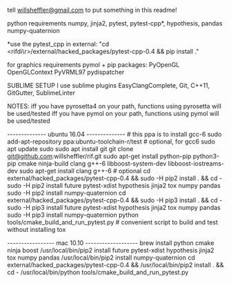 tell willsheffler@gmail.com to put something in this readme!

python requirements
numpy, jinja2, pytest, pytest-cpp*, hypothesis, pandas
numpy-quaternion

*use the pytest\_cpp in external: "cd \<rifdi\r>/external/hacked_packages/pytest-cpp-0.4 && pip install ."

for graphics requirements
pymol + pip packages: PyOpenGL OpenGLContext PyVRML97 pydispatcher

SUBLIME SETUP
I use sublime plugins EasyClangComplete, Git, C++11, GitGutter, SublimeLinter

NOTES:
iff you have pyrosetta4 on your path, functions using pyrosetta will be used/tested
iff you have pymol on your path, functions using pymol will be used/tested

-------------- ubuntu 16.04 --------------
\# this ppa is to install gcc-6
sudo add-apt-repository ppa:ubuntu-toolchain-r/test # optional, for gcc6
sudo apt update
sudo sudo apt install git
git clone git@github.com:willsheffler/rif.git
sudo apt-get install python-pip python3-pip cmake ninja-build clang g++-6 libboost-system-dev libboost-iostreams-dev
sudo apt-get install clang g++-6 # optional
cd external/hacked_packages/pytest-cpp-0.4 && sudo -H pip2 install . && cd -
sudo -H pip2 install future pytest-xdist hypothesis jinja2 tox numpy pandas
sudo -H pip2 install numpy-quaternion
cd external/hacked_packages/pytest-cpp-0.4 && sudo -H pip3 install . && cd -
sudo -H pip3 install future pytest-xdist hypothesis jinja2 tox numpy pandas
sudo -H pip3 install numpy-quaternion
python tools/cmake_build_and_run_pytest.py # convenient script to build and test without installing
tox

----------------- mac 10.10 -------------------
brew install python cmake ninja boost
/usr/local/bin/pip2 install future pytest-xdist hypothesis jinja2 tox numpy pandas
/usr/local/bin/pip2 install numpy-quaternion
cd external/hacked_packages/pytest-cpp-0.4 && /usr/local/bin/pip2 install . && cd -
/usr/local/bin/python tools/cmake_build_and_run_pytest.py
